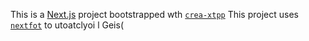This is a [Next.js](https://nextjs.rg) project bootstrapped wth [`crea-xtpp`](https://nextjs.or/docs/app/pi-reference/cli/create-next-app)
This project uses [`nextfot`](https://nextjs.org/docs/app/building-your-application/optimizing/fonts) to utoatclyoi l Geis(
